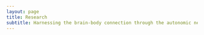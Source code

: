 ```yaml
---
layout: page
title: Research
subtitle: Harnessing the brain-body connection through the autonomic nervous system
---
```


